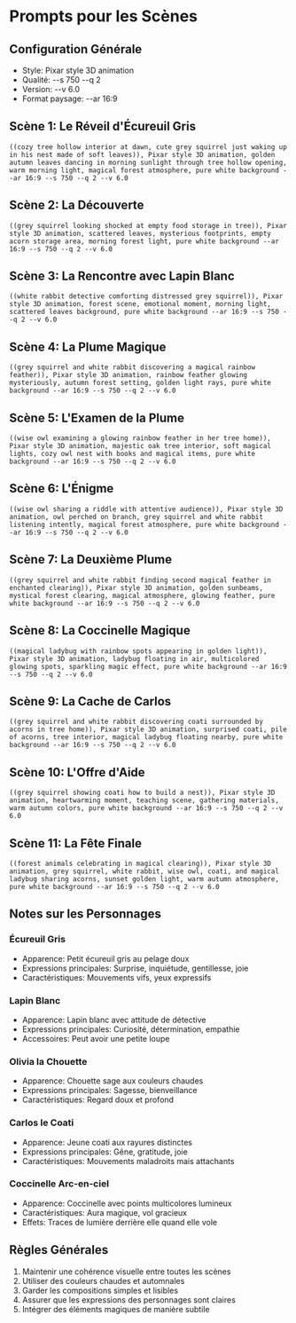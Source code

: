 # Prompts pour les Scènes

## Configuration Générale
- Style: Pixar style 3D animation
- Qualité: --s 750 --q 2
- Version: --v 6.0
- Format paysage: --ar 16:9

## Scène 1: Le Réveil d'Écureuil Gris
```
((cozy tree hollow interior at dawn, cute grey squirrel just waking up in his nest made of soft leaves)), Pixar style 3D animation, golden autumn leaves dancing in morning sunlight through tree hollow opening, warm morning light, magical forest atmosphere, pure white background --ar 16:9 --s 750 --q 2 --v 6.0
```

## Scène 2: La Découverte
```
((grey squirrel looking shocked at empty food storage in tree)), Pixar style 3D animation, scattered leaves, mysterious footprints, empty acorn storage area, morning forest light, pure white background --ar 16:9 --s 750 --q 2 --v 6.0
```

## Scène 3: La Rencontre avec Lapin Blanc
```
((white rabbit detective comforting distressed grey squirrel)), Pixar style 3D animation, forest scene, emotional moment, morning light, scattered leaves background, pure white background --ar 16:9 --s 750 --q 2 --v 6.0
```

## Scène 4: La Plume Magique
```
((grey squirrel and white rabbit discovering a magical rainbow feather)), Pixar style 3D animation, rainbow feather glowing mysteriously, autumn forest setting, golden light rays, pure white background --ar 16:9 --s 750 --q 2 --v 6.0
```

## Scène 5: L'Examen de la Plume
```
((wise owl examining a glowing rainbow feather in her tree home)), Pixar style 3D animation, majestic oak tree interior, soft magical lights, cozy owl nest with books and magical items, pure white background --ar 16:9 --s 750 --q 2 --v 6.0
```

## Scène 6: L'Énigme
```
((wise owl sharing a riddle with attentive audience)), Pixar style 3D animation, owl perched on branch, grey squirrel and white rabbit listening intently, magical forest atmosphere, pure white background --ar 16:9 --s 750 --q 2 --v 6.0
```

## Scène 7: La Deuxième Plume
```
((grey squirrel and white rabbit finding second magical feather in enchanted clearing)), Pixar style 3D animation, golden sunbeams, mystical forest clearing, magical atmosphere, glowing feather, pure white background --ar 16:9 --s 750 --q 2 --v 6.0
```

## Scène 8: La Coccinelle Magique
```
((magical ladybug with rainbow spots appearing in golden light)), Pixar style 3D animation, ladybug floating in air, multicolored glowing spots, sparkling magic effect, pure white background --ar 16:9 --s 750 --q 2 --v 6.0
```

## Scène 9: La Cache de Carlos
```
((grey squirrel and white rabbit discovering coati surrounded by acorns in tree home)), Pixar style 3D animation, surprised coati, pile of acorns, tree interior, magical ladybug floating nearby, pure white background --ar 16:9 --s 750 --q 2 --v 6.0
```

## Scène 10: L'Offre d'Aide
```
((grey squirrel showing coati how to build a nest)), Pixar style 3D animation, heartwarming moment, teaching scene, gathering materials, warm autumn colors, pure white background --ar 16:9 --s 750 --q 2 --v 6.0
```

## Scène 11: La Fête Finale
```
((forest animals celebrating in magical clearing)), Pixar style 3D animation, grey squirrel, white rabbit, wise owl, coati, and magical ladybug sharing acorns, sunset golden light, warm autumn atmosphere, pure white background --ar 16:9 --s 750 --q 2 --v 6.0
```

## Notes sur les Personnages

### Écureuil Gris
- Apparence: Petit écureuil gris au pelage doux
- Expressions principales: Surprise, inquiétude, gentillesse, joie
- Caractéristiques: Mouvements vifs, yeux expressifs

### Lapin Blanc
- Apparence: Lapin blanc avec attitude de détective
- Expressions principales: Curiosité, détermination, empathie
- Accessoires: Peut avoir une petite loupe

### Olivia la Chouette
- Apparence: Chouette sage aux couleurs chaudes
- Expressions principales: Sagesse, bienveillance
- Caractéristiques: Regard doux et profond

### Carlos le Coati
- Apparence: Jeune coati aux rayures distinctes
- Expressions principales: Gêne, gratitude, joie
- Caractéristiques: Mouvements maladroits mais attachants

### Coccinelle Arc-en-ciel
- Apparence: Coccinelle avec points multicolores lumineux
- Caractéristiques: Aura magique, vol gracieux
- Effets: Traces de lumière derrière elle quand elle vole

## Règles Générales
1. Maintenir une cohérence visuelle entre toutes les scènes
2. Utiliser des couleurs chaudes et automnales
3. Garder les compositions simples et lisibles
4. Assurer que les expressions des personnages sont claires
5. Intégrer des éléments magiques de manière subtile